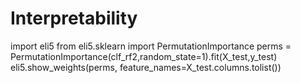 # Interpretability

import eli5
from eli5.sklearn import PermutationImportance
perms = PermutationImportance(clf_rf2,random_state=1).fit(X_test,y_test)
eli5.show_weights(perms, feature_names=X_test.columns.tolist())


